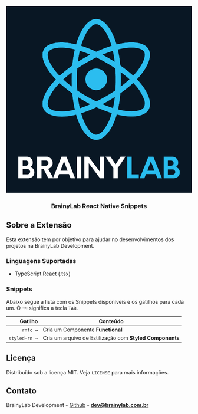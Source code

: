 <!-- PROJECT LOGO -->
<br />
<p align="center">
  <a href="https://brainylab.com.br">
    <img src="https://raw.githubusercontent.com/brainylab/vs-react-native-snippets/master/images/brainylab-rn.png" alt="Logo">
  </a>

  <h3 align="center">BrainyLab React Native Snippets</h3>
</p>

<!-- TABLE OF CONTENTS -->

<!-- ## Tabela de Conteúdo

- [Tabela de Conteúdo](#tabela-de-conte%C3%BAdo)
- [Sobre o Projeto](#sobre-o-projeto)
- [Começando](#come%C3%A7ando)
  - [Instalação](#instala%C3%A7%C3%A3o)
  - [Linguagens Suportadas](#linguagens-suportadas)
  - [Como Usar?](#como-usar)
  - [Snippets](#snippets)
- [Contribuição](#contribui%C3%A7%C3%A3o)
- [Licença](#licen%C3%A7a)
- [Contato](#contato) -->

<!-- ABOUT THE PROJECT -->

## Sobre a Extensão

Esta extensão tem por objetivo para ajudar no desenvolvimentos dos projetos na BrainyLab Development.

### Linguagens Suportadas

<!-- - JavaScript (.js) -->
<!-- - TypeScript (.ts) -->
<!-- - JavaScript React (.jsx) -->
- TypeScript React (.tsx)

<!-- ### Como Usar?

Quando você instalar a Extensão o desenvolvimento em React Native será bem mais divertido.

![Create React Native Component](https://raw.githubusercontent.com/Rocketseat/rocketseat-vscode-react-native-snippets/master/images/component.gif) -->

### Snippets

Abaixo segue a lista com os Snippets disponíveis e os gatilhos para cada um. O **⇥** significa a tecla `TAB`.

|                 Gatilho | Conteúdo                                                                      |
| ----------------------: | ----------------------------------------------------------------------------- |
|                `rnfc →` | Cria um Componente **Functional**                                             |
|           `styled-rn →` | Cria um arquivo de Estilização com **Styled Components**                      |

<!-- LICENSE -->

## Licença

Distribuído sob a licença MIT. Veja `LICENSE` para mais informações.

<!-- CONTACT -->

## Contato

BrainyLab Development - [Github](https://github.com/brainylab) - **dev@brainylab.com.br**